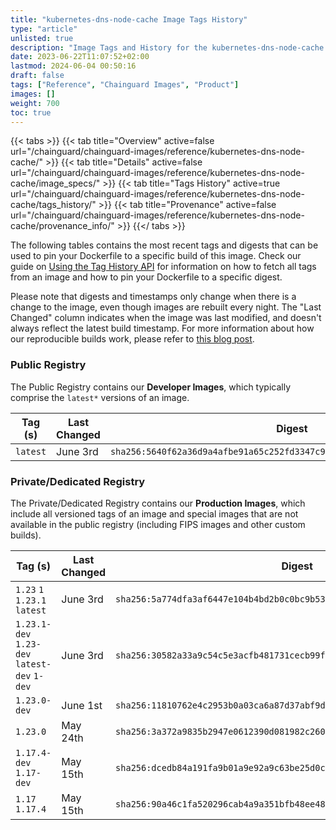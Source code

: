 ```yaml
---
title: "kubernetes-dns-node-cache Image Tags History"
type: "article"
unlisted: true
description: "Image Tags and History for the kubernetes-dns-node-cache Chainguard Image"
date: 2023-06-22T11:07:52+02:00
lastmod: 2024-06-04 00:50:16
draft: false
tags: ["Reference", "Chainguard Images", "Product"]
images: []
weight: 700
toc: true
---
```


{{< tabs >}}
{{< tab title="Overview" active=false url="/chainguard/chainguard-images/reference/kubernetes-dns-node-cache/" >}}
{{< tab title="Details" active=false url="/chainguard/chainguard-images/reference/kubernetes-dns-node-cache/image_specs/" >}}
{{< tab title="Tags History" active=true url="/chainguard/chainguard-images/reference/kubernetes-dns-node-cache/tags_history/" >}}
{{< tab title="Provenance" active=false url="/chainguard/chainguard-images/reference/kubernetes-dns-node-cache/provenance_info/" >}}
{{</ tabs >}}

The following tables contains the most recent tags and digests that can be used to pin your Dockerfile to a specific build of this image. Check our guide on [Using the Tag History API](/chainguard/chainguard-images/using-the-tag-history-api/) for information on how to fetch all tags from an image and how to pin your Dockerfile to a specific digest.

Please note that digests and timestamps only change when there is a change to the image, even though images are rebuilt every night. The "Last Changed" column indicates when the image was last modified, and doesn't always reflect the latest build timestamp. For more information about how our reproducible builds work, please refer to [this blog post](https://www.chainguard.dev/unchained/reproducing-chainguards-reproducible-image-builds).

### Public Registry
The Public Registry contains our **Developer Images**, which typically comprise the `latest*` versions of an image.

| Tag (s)   | Last Changed | Digest                                                                    |
|-----------|--------------|---------------------------------------------------------------------------|
|  `latest` | June 3rd     | `sha256:5640f62a36d9a4afbe91a65c252fd3347c9463c6a3d7bf0af42de95e926d7363` |


### Private/Dedicated Registry
The Private/Dedicated Registry contains our **Production Images**, which include all versioned tags of an image and special images that are not available in the public registry (including FIPS images and other custom builds).

| Tag (s)                                       | Last Changed | Digest                                                                    |
|-----------------------------------------------|--------------|---------------------------------------------------------------------------|
|  `1.23` `1` `1.23.1` `latest`                 | June 3rd     | `sha256:5a774dfa3af6447e104b4bd2b0c0bc9b531045b9034c84d9704ba1586e519778` |
|  `1.23.1-dev` `1.23-dev` `latest-dev` `1-dev` | June 3rd     | `sha256:30582a33a9c54c5e3acfb481731cecb99fb9cb0a917284674a4f0fdb82055b1c` |
|  `1.23.0-dev`                                 | June 1st     | `sha256:11810762e4c2953b0a03ca6a87d37abf9dce144b3b22efb8deafce2d5bd55c53` |
|  `1.23.0`                                     | May 24th     | `sha256:3a372a9835b2947e0612390d081982c260cc9f895bb5372edef9d57a119b0df7` |
|  `1.17.4-dev` `1.17-dev`                      | May 15th     | `sha256:dcedb84a191fa9b01a9e92a9c63be25d0c648673c298b07f6605593b476a4227` |
|  `1.17` `1.17.4`                              | May 15th     | `sha256:90a46c1fa520296cab4a9a351bfb48ee483496d5dbbbee26c78fcd142aada361` |

